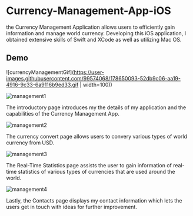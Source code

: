 # Currency-Management-App-iOS
the Currency Management Application allows users to efficiently gain information and manage world currency. Developing this iOS application, 
I obtained extensive skills of Swift and XCode as well as utilizing Mac OS. 

## Demo

![currencyManagementGif](https://user-images.githubusercontent.com/99574068/178650093-52db9c06-aa19-4916-9c33-6a9116b9ed33.gif | width=100))

![management1](https://user-images.githubusercontent.com/99574068/178650232-cc1555c9-00a4-4cda-8ba0-b78eb8ce5695.PNG)

The introductory page introduces my the details of my application and the capabilities of the Currency Management App.

![management2](https://user-images.githubusercontent.com/99574068/178650330-36e38bfc-13ac-4fcc-8e0c-f386f2d87325.PNG)

The currency convert page allows users to convery various types of world currency from USD. 

![management3](https://user-images.githubusercontent.com/99574068/178650417-289b4f93-8d45-4cfc-aa4e-d68443fc866a.PNG)

The Real-Time Statistics page assists the user to gain information of real-time statistics of various types of currencies that are used around the world. 

![management4](https://user-images.githubusercontent.com/99574068/178650670-cbe7ba7b-a05f-46bf-918c-2c82bf0a9033.PNG)

Lastly, the Contacts page displays my contact information which lets the users get in touch with ideas for further improvement. 
